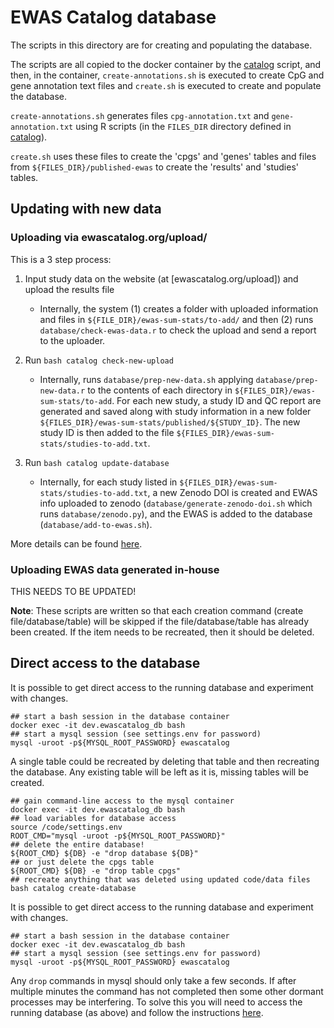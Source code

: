 # EWAS Catalog database

The scripts in this directory are for creating and populating the database.

The scripts are all copied to the docker container by the
[catalog](../catalog) script,
and then, in the container,
`create-annotations.sh` is executed to create
CpG and gene annotation text files
and `create.sh` is executed to
create and populate the database.

`create-annotations.sh` generates files
`cpg-annotation.txt` and `gene-annotation.txt` using R scripts
(in the `FILES_DIR` directory defined in [catalog](../catalog)).

`create.sh` uses these files to create the 'cpgs' and 'genes'
tables and files from `${FILES_DIR}/published-ewas` to create
the 'results' and 'studies' tables.

## Updating with new data

### Uploading via ewascatalog.org/upload/
This is a 3 step process:

1. Input study data on the website (at [ewascatalog.org/upload]) and upload the results file
   + Internally, the system (1) creates a folder with uploaded information and files in `${FILE_DIR}/ewas-sum-stats/to-add/` and then (2) runs `database/check-ewas-data.r` to check the upload and send a report to the uploader.
   
2. Run `bash catalog check-new-upload`
   + Internally, runs `database/prep-new-data.sh` applying `database/prep-new-data.r` to the contents of each directory in `${FILES_DIR}/ewas-sum-stats/to-add`. For each new study, a study ID and QC report are generated and saved along with study information in a new folder `${FILES_DIR}/ewas-sum-stats/published/${STUDY_ID}`. The new study ID is then added to the file `${FILES_DIR}/ewas-sum-stats/studies-to-add.txt`. 

3. Run `bash catalog update-database`
   + Internally, for each study listed in `${FILES_DIR}/ewas-sum-stats/studies-to-add.txt`, a new Zenodo DOI is created and EWAS info uploaded to zenodo (`database/generate-zenodo-doi.sh` which runs `database/zenodo.py`), and the EWAS is added to the database (`database/add-to-ewas.sh`). 

More details can be found [here](upload.md).

### Uploading EWAS data generated in-house

THIS NEEDS TO BE UPDATED!  



**Note**: These scripts are written so that each creation
command (create file/database/table) will be skipped if
the file/database/table has already been created.
If the item needs to be recreated, then it should be deleted.


## Direct access to the database

It is possible to get direct access to the running database
and experiment with changes.
```
## start a bash session in the database container
docker exec -it dev.ewascatalog_db bash
## start a mysql session (see settings.env for password) 
mysql -uroot -p${MYSQL_ROOT_PASSWORD} ewascatalog
```

A single table could be recreated by deleting that table
and then recreating the database.
Any existing table will be left as it is,
missing tables will be created.
```
## gain command-line access to the mysql container
docker exec -it dev.ewascatalog_db bash
## load variables for database access
source /code/settings.env
ROOT_CMD="mysql -uroot -p${MYSQL_ROOT_PASSWORD}"
## delete the entire database!
${ROOT_CMD} ${DB} -e "drop database ${DB}" 
## or just delete the cpgs table
${ROOT_CMD} ${DB} -e "drop table cpgs"
## recreate anything that was deleted using updated code/data files
bash catalog create-database
```

It is possible to get direct access to the running database
and experiment with changes.
```
## start a bash session in the database container
docker exec -it dev.ewascatalog_db bash
## start a mysql session (see settings.env for password) 
mysql -uroot -p${MYSQL_ROOT_PASSWORD} ewascatalog
```

Any `drop` commands in mysql should only take a few seconds. If after multiple minutes the command has not completed then some other dormant processes may be interfering. To solve this you will need to access the running database (as above) and follow the instructions [here](https://stackoverflow.com/questions/24496918/mysql-slow-drop-table-command).


